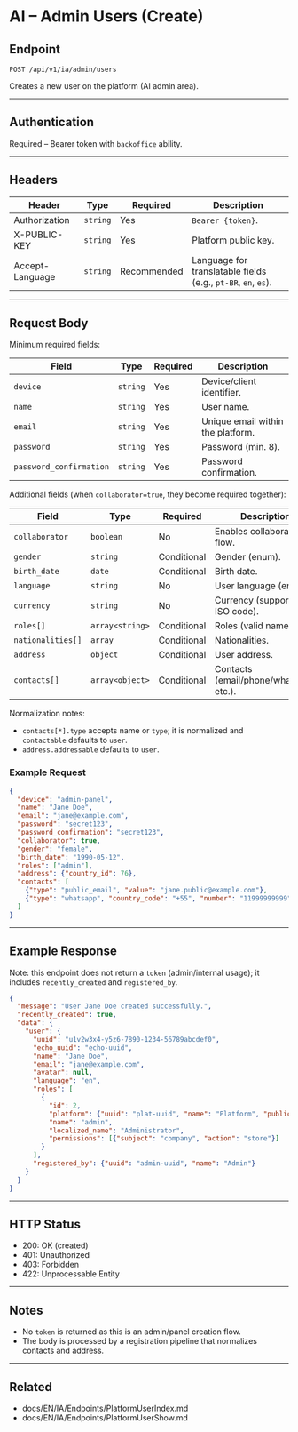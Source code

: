 # AI – Admin Users (Create)

## Endpoint

`POST /api/v1/ia/admin/users`

Creates a new user on the platform (AI admin area).

---

## Authentication

Required – Bearer token with `backoffice` ability.

---

## Headers

| Header | Type | Required | Description |
| ------ | ---- | -------- | ----------- |
| Authorization | `string` | Yes | `Bearer {token}`. |
| X-PUBLIC-KEY | `string` | Yes | Platform public key. |
| Accept-Language | `string` | Recommended | Language for translatable fields (e.g., `pt-BR`, `en`, `es`). |

---

## Request Body

Minimum required fields:

| Field | Type | Required | Description |
| ----- | ---- | -------- | ----------- |
| `device` | `string` | Yes | Device/client identifier. |
| `name` | `string` | Yes | User name. |
| `email` | `string` | Yes | Unique email within the platform. |
| `password` | `string` | Yes | Password (min. 8). |
| `password_confirmation` | `string` | Yes | Password confirmation. |

Additional fields (when `collaborator=true`, they become required together):

| Field | Type | Required | Description |
| ----- | ---- | -------- | ----------- |
| `collaborator` | `boolean` | No | Enables collaborator flow. |
| `gender` | `string` | Conditional | Gender (enum). |
| `birth_date` | `date` | Conditional | Birth date. |
| `language` | `string` | No | User language (enum). |
| `currency` | `string` | No | Currency (supported ISO code). |
| `roles[]` | `array<string>` | Conditional | Roles (valid names). |
| `nationalities[]` | `array` | Conditional | Nationalities. |
| `address` | `object` | Conditional | User address. |
| `contacts[]` | `array<object>` | Conditional | Contacts (email/phone/whatsapp, etc.). |

Normalization notes:

- `contacts[*].type` accepts name or `type`; it is normalized and `contactable` defaults to `user`.
- `address.addressable` defaults to `user`.

### Example Request

```json
{
  "device": "admin-panel",
  "name": "Jane Doe",
  "email": "jane@example.com",
  "password": "secret123",
  "password_confirmation": "secret123",
  "collaborator": true,
  "gender": "female",
  "birth_date": "1990-05-12",
  "roles": ["admin"],
  "address": {"country_id": 76},
  "contacts": [
    {"type": "public_email", "value": "jane.public@example.com"},
    {"type": "whatsapp", "country_code": "+55", "number": "11999999999"}
  ]
}
```

---

## Example Response

Note: this endpoint does not return a `token` (admin/internal usage); it includes `recently_created` and `registered_by`.

```json
{
  "message": "User Jane Doe created successfully.",
  "recently_created": true,
  "data": {
    "user": {
      "uuid": "u1v2w3x4-y5z6-7890-1234-56789abcdef0",
      "echo_uuid": "echo-uuid",
      "name": "Jane Doe",
      "email": "jane@example.com",
      "avatar": null,
      "language": "en",
      "roles": [
        {
          "id": 2,
          "platform": {"uuid": "plat-uuid", "name": "Platform", "public_key": "..."},
          "name": "admin",
          "localized_name": "Administrator",
          "permissions": [{"subject": "company", "action": "store"}]
        }
      ],
      "registered_by": {"uuid": "admin-uuid", "name": "Admin"}
    }
  }
}
```

---

## HTTP Status

- 200: OK (created)
- 401: Unauthorized
- 403: Forbidden
- 422: Unprocessable Entity

---

## Notes

- No `token` is returned as this is an admin/panel creation flow.
- The body is processed by a registration pipeline that normalizes contacts and address.

---

## Related

- docs/EN/IA/Endpoints/PlatformUserIndex.md
- docs/EN/IA/Endpoints/PlatformUserShow.md
